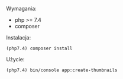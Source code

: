 Wymagania:
 - php >= 7.4
 - composer

Instalacja:

``(php7.4) composer install``

Użycie:

``(php7.4) bin/console app:create-thumbnails``

